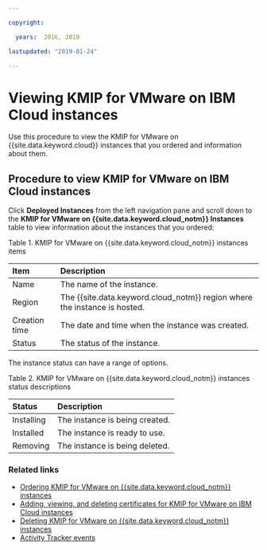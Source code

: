 ```yaml
---

copyright:

  years:  2016, 2019

lastupdated: "2019-01-24"

---
```


# Viewing KMIP for VMware on IBM Cloud instances

Use this procedure to view the KMIP for VMware on {{site.data.keyword.cloud}} instances that you ordered and information about them.

## Procedure to view KMIP for VMware on IBM Cloud instances

Click **Deployed Instances** from the left navigation pane and scroll down to the **KMIP for VMware on {{site.data.keyword.cloud_notm}} Instances** table to view information about the instances that you ordered:

Table 1. KMIP for VMware on {{site.data.keyword.cloud_notm}} instances items

| Item        | Description       |  
|:----------- |:----------------- |
| Name | The name of the instance. |
| Region | The {{site.data.keyword.cloud_notm}} region where the instance is hosted. |
| Creation time | The date and time when the instance was created. |  
| Status | The status of the instance. |

The instance status can have a range of options.

Table 2. KMIP for VMware on {{site.data.keyword.cloud_notm}} instances status descriptions

| Status        | Description       |
|:------------- |:------------- |
| Installing | The instance is being created. |
| Installed | The instance is ready to use. |
| Removing | The instance is being deleted. |

### Related links

* [Ordering KMIP for VMware on {{site.data.keyword.cloud_notm}} instances](/docs/services/vmwaresolutions/services?topic=vmware-solutions-ordering-kmip-for-vmware-on-ibm-cloud-instances)
* [Adding, viewing, and deleting certificates for KMIP for VMware on IBM Cloud instances](/docs/services/vmwaresolutions/services?topic=vmware-solutions-adding-viewing-and-deleting-certificates-for-kmip-for-vmware-on-ibm-cloud-instances)
* [Deleting KMIP for VMware on {{site.data.keyword.cloud_notm}} instances](/docs/services/vmwaresolutions/services?topic=vmware-solutions-deleting-kmip-for-vmware-on-ibm-cloud-instances)
* [Activity Tracker events](/docs/services/vmwaresolutions/vmonic?topic=vmware-solutions-activity-tracker-events)
